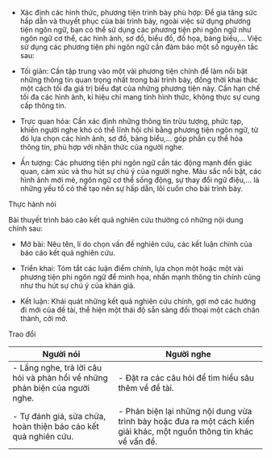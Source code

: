 - Xác định các hình thức, phương tiện trình bày phù hợp: Để gia tăng sức hấp dẫn và thuyết phục của bài trình bày, ngoài việc sử dụng phương tiện ngôn ngữ, bạn có thể sử dụng các phương tiện phi ngôn ngữ như ngôn ngữ cơ thể, các hình ảnh, sơ đồ, biểu đồ, đồ họa, bảng biểu,... Việc sử dụng các phương tiện phi ngôn ngữ cần đảm bảo một số nguyên tắc sau:

+ Tối giản: Cần tập trung vào một vài phương tiện chính để làm nổi bật những thông tin quan trọng nhất trong bài trình bày, đồng thời khai thác một cách tối đa giá trị biểu đạt của những phương tiện này. Cần hạn chế tối đa các hình ảnh, kí hiệu chỉ mang tính hình thức, không thực sự cung cấp thông tin.

+ Trực quan hóa: Cần xác định những thông tin trừu tượng, phức tạp, khiến người nghe khó có thể lĩnh hội chỉ bằng phương tiện ngôn ngữ, từ đó lựa chọn các hình ảnh, sơ đồ, bảng biểu,... góp phần cụ thể hóa thông tin, phù hợp với nhận thức của người nghe.

+ Ấn tượng: Các phương tiện phi ngôn ngữ cần tác động mạnh đến giác quan, cảm xúc và thu hút sự chú ý của người nghe. Màu sắc nổi bật, các hình ảnh mới mẻ, ngôn ngữ cơ thể sống động, sự thay đổi ngữ điệu,... là những yếu tố có thể tạo nên sự hấp dẫn, lôi cuốn cho bài trình bày.

Thực hành nói

Bài thuyết trình báo cáo kết quả nghiên cứu thường có những nội dung chính sau:

- Mở bài: Nêu tên, lí do chọn vấn đề nghiên cứu, các kết luận chính của báo cáo kết quả nghiên cứu.

- Triển khai: Tóm tắt các luận điểm chính, lựa chọn một hoặc một vài phương tiện phi ngôn ngữ để minh họa, nhấn mạnh thông tin chính cũng như thu hút sự chú ý của khán giả.

- Kết luận: Khái quát những kết quả nghiên cứu chính, gợi mở các hướng đi mới của đề tài, thể hiện một thái độ sẵn sàng đối thoại một cách chân thành, cởi mở.

Trao đổi

Người nói | Người nghe
--- | ---
- Lắng nghe, trả lời câu hỏi và phản hồi về những phản biện của người nghe. | - Đặt ra các câu hỏi để tìm hiểu sâu thêm về đề tài.
- Tự đánh giá, sửa chữa, hoàn thiện báo cáo kết quả nghiên cứu. | - Phản biện lại những nội dung vừa trình bày hoặc đưa ra một cách kiến giải khác, một nguồn thông tin khác về vấn đề.